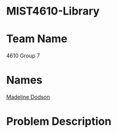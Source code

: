 # MIST4610-Library

# Team Name
4610 Group 7

# Names
[Madeline Dodson](github.com/mpd62417)


# Problem Description

